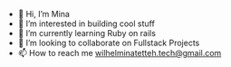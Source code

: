 - 👋 Hi, I’m Mina
- 👀 I’m interested in building cool stuff
- 🌱 I’m currently learning Ruby on rails
- 💞️ I’m looking to collaborate on Fullstack Projects
- 📫 How to reach me wilhelminatetteh.tech@gmail.com

<!---
minatetteh/minatetteh is a ✨ special ✨ repository because its `README.md` (this file) appears on your GitHub profile.
You can click the Preview link to take a look at your changes.
--->
